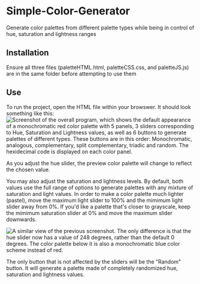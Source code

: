 # Simple-Color-Generator
Generate color palettes from different palette types while being in control of hue, saturation and lightness ranges

## Installation
Ensure all three files (paletteHTML.html, paletteCSS.css, and paletteJS.js) are in the same folder before attempting to use them

## Use
To run the project, open the HTML file within your browswer.  It should look something like this:
![Screenshot of the overall program, which shows the default appearance of a monochromatic red color palette with 5 panels, 3 sliders corresponding to Hue, Saturation and Lightness values, as well as 6 buttons to generate palettes of different types.  These buttons are in this order: Monochromatic, analogous, complementary, split complementary, triadic and random.  The hexidecimal code is displayed on each color panel.](https://i.postimg.cc/k5jNm2xs/image.png)

As you adjust the hue slider, the preview color palette will change to reflect the chosen value.

You may also adjust the saturation and lightness levels.  By default, both values use the full range of options to generate palettes with any mixture of saturation and light values.  In order to make a color palette much lighter (pastel), move the maximum light slider to 100% and the mimimum light slider away from 0%.  If you'd like a palette that's closer to grayscale, keep the mimimum saturation slider at 0% and move the maximum slider downwards.

![A similar view of the previous screenshot.  The only difference is that the hue slider now has a value of 248 degrees, rather than the default 0 degrees.  The color palette below it is also a monochromatic blue color scheme instead of red.](https://i.postimg.cc/K8jpghJ0/image.png)

The only button that is not affected by the sliders will be the "Random" button.  It will generate a palette made of completely randomized hue, saturation and lightness values.
